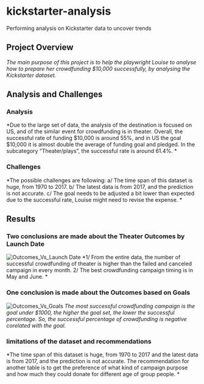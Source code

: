 # kickstarter-analysis
Performing analysis on Kickstarter data to uncover trends
## Project Overview
*The main purpose of this project is to help the playwright Louise to analyse how to prepare her crowdfunding $10,000 successfully, by analysing the Kickstarter dataset.*
## Analysis and Challenges

### Analysis
*Due to the large set of data, the analysis of the destination is focused on US, and of the similar event for crowdfunding is in theater.
Overall, the successful rate of funding $10,000 is around 55%, and in US the goal $10,000 it is almost double the average of funding goal and pledged. In the subcategory “Theater/plays”, the successful rate is around 61.4%.
*
### Challenges
*The possible challenges are following:
a/ The time span of this dataset is huge, from 1970 to 2017.
b/ The latest data is from 2017, and the prediction is not accurate.
c/ The goal needs to be adjusted a bit lower than expected due to the successful rate, Louise might need to revise the expense.
*
## Results

### Two conclusions are made about the Theater Outcomes by Launch Date 
![Outcomes_Vs_Launch Date](https://github.com/ivorfanning/kickstarter-analysis/blob/main/Resources.zip/Outcomes_Vs_Goals)
*1/ From the entire data, the number of successful crowdfunding of theater is higher than the failed and canceled campaign in every month.
2/ The best crowdfunding campaign timing is in May and June.
*
### One conclusion is made about the Outcomes based on Goals
![Outcomes_Vs_Goals](https://github.com/ivorfanning/kickstarter-analysis/blob/main/Resources.zip/Theater_Outcomes_vs_Launch)
*The most successful crowdfunding campaign is the goal under $1000, the higher the goal set, the lower the successful percentage. So, the successful percentage of crowdfunding is negative corelated with the goal.*
### limitations of the dataset and recommendations
*The time span of this dataset is huge, from 1970 to 2017 and the latest   data is from 2017, and the prediction is not accurate.
The recommendation for another table is to get the preference of what kind of campaign purpose and how much they could donate for different age of group people.
*
